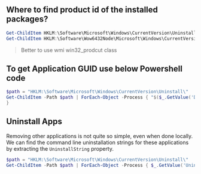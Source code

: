 ## Where to find product id of the installed packages?
``` powershell
Get-ChildItem HKLM:\Software\Microsoft\Windows\CurrentVersion\Uninstall\
Get-ChildItem HKLM:\Software\Wow6432Node\Microsoft\Windows\CurrentVersion\Uninstall
```
> Better to use wmi win32_prodcut  class

## To get Application GUID use below Powershell code
``` powershell
$path = "HKLM:\Software\Microsoft\Windows\CurrentVersion\Uninstall\"
Get-ChildItem -Path $path | ForEach-Object -Process { "$($_.GetValue('DisplayName')) $($_.GetValue('ModifyPath'))"
}
```

## Uninstall Apps
Removing other applications is not quite so simple, even when done locally. We can find the command line uninstallation strings for these applications by extracting the `UninstallString` property.
``` powershell
$path = "HKLM:\Software\Microsoft\Windows\CurrentVersion\Uninstall\"
Get-ChildItem -Path $path | ForEach-Object -Process { $_.GetValue('UninstallString') }
```
